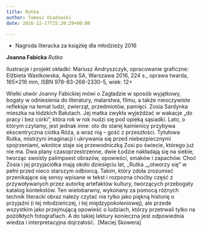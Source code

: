 ```yaml
---
title: Rutka
author: Tomasz Osadowski
date: 2016-12-17T15:20:29+00:00

---
```

  * Nagroda literacka za książkę dla młodzieży 2016

**Joanna Fabicka** _Rutka_

Ilustracje i projekt okładki: Mariusz Andryszczyk, opracowanie graficzne: Elżbieta Wastkowska, Agora SA, Warszawa 2016, 224 s., oprawa twarda, 165&#215;216 mm, ISBN 978-83-268-2330-5, wiek: 12+

Wielki utwór Joanny Fabickiej mówi o Zagładzie w sposób wyjątkowy, bogaty w odniesienia do literatury, malarstwa, filmu, a także nieoczywiste refleksje na temat ludzi, zwierząt, przedmiotów, pamięci. Zosia Sardynka mieszka na łódzkich Bałutach. Jej matka zwykła wyjeżdżać w wakacje „do pracy i bez córki”, która rok w rok nudzi się pod opieką sąsiadki. Lato, o którym czytamy, jest jednak inne: oto do starej kamienicy przybywa ekscentryczna ciotka Róża, a wraz nią – gość z przeszłości. Tytułowa Rutka, mistrzyni imaginacji i ukrywania się przed niebezpiecznymi spojrzeniami, wkrótce staje się przewodniczką Zosi po świecie, którego już nie ma. Dwa plany czasoprzestrzenne, dwie Łodzie nakładają się na siebie, tworząc swoisty palimpsest obrazów, opowieści, smaków i zapachów. Choć Zosia i jej przyjaciółka mają około dziesięciu lat, _Rutka _„otworzy się” w pełni przed nieco starszym odbiorcą. Takim, który zdoła zrozumieć przenikające się sensy wpisane w tekst i rozpozna choćby część z przywoływanych przez autorkę artefaktów kultury, tworzących przebogaty katalog kontekstów. Ten wielobarwny, wykonany za pomocą różnych technik literacki obraz należy czytać nie tylko jako piękną historię o przyjaźni (i tej młodzieńczej, i tej międzypokoleniowej), ale przede wszystkim jako przejmującą opowieść o ludziach, którzy przetrwali tylko na pożółkłych fotografiach. A do takiej lektury konieczna jest odpowiednia wiedza i interpretacyjna dojrzałość.  [Maciej Skowera]
